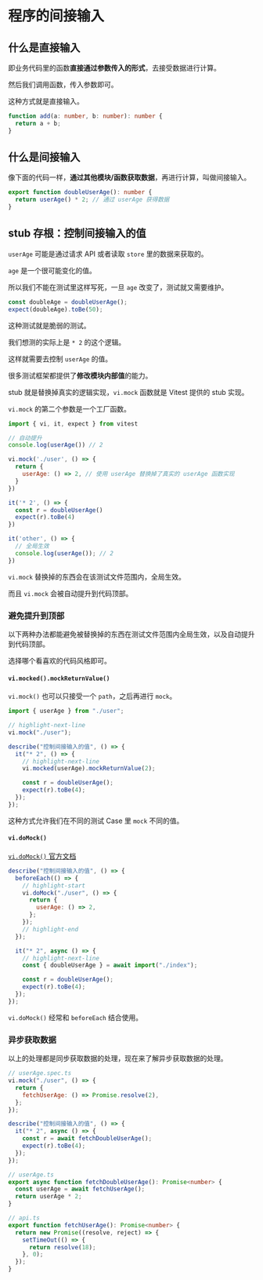 # 程序的间接输入

## 什么是直接输入

即业务代码里的函数**直接通过参数传入的形式**，去接受数据进行计算。

然后我们调用函数，传入参数即可。

这种方式就是直接输入。

```ts
function add(a: number, b: number): number {
  return a + b;
}
```

## 什么是间接输入

像下面的代码一样，**通过其他模块/函数获取数据**，再进行计算，叫做间接输入。

```ts
export function doubleUserAge(): number {
  return userAge() * 2; // 通过 userAge 获得数据
}
```

## stub 存根：控制间接输入的值

`userAge` 可能是通过请求 API 或者读取 `store` 里的数据来获取的。

`age` 是一个很可能变化的值。

所以我们不能在测试里这样写死，一旦 `age` 改变了，测试就又需要维护。

```js
const doubleAge = doubleUserAge();
expect(doubleAge).toBe(50);
```

这种测试就是脆弱的测试。

我们想测的实际上是 `* 2` 的这个逻辑。

这样就需要去控制 `userAge` 的值。

很多测试框架都提供了**修改模块内部值**的能力。

stub 就是替换掉真实的逻辑实现，`vi.mock` 函数就是 Vitest 提供的 stub 实现。

`vi.mock` 的第二个参数是一个工厂函数。

```js
import { vi, it, expect } from vitest

// 自动提升
console.log(userAge()) // 2

vi.mock('./user', () => {
  return {
    userAge: () => 2, // 使用 userAge 替换掉了真实的 userAge 函数实现
  }
})

it('* 2', () => {
  const r = doubleUserAge()
  expect(r).toBe(4)
})

it('other', () => {
  // 全局生效
  console.log(userAge()); // 2
})
```

`vi.mock` 替换掉的东西会在该测试文件范围内，全局生效。

而且 `vi.mock` 会被自动提升到代码顶部。

### 避免提升到顶部

以下两种办法都能避免被替换掉的东西在测试文件范围内全局生效，以及自动提升到代码顶部。

选择哪个看喜欢的代码风格即可。

#### `vi.mocked().mockReturnValue()`

`vi.mock()` 也可以只接受一个 `path`，之后再进行 `mock`。

```js
import { userAge } from "./user";

// highlight-next-line
vi.mock("./user");

describe("控制间接输入的值", () => {
  it("* 2", () => {
    // highlight-next-line
    vi.mocked(userAge).mockReturnValue(2);

    const r = doubleUserAge();
    expect(r).toBe(4);
  });
});
```

这种方式允许我们在不同的测试 Case 里 `mock` 不同的值。

#### `vi.doMock()`

[`vi.doMock()` 官方文档](https://vitest.dev/api/vi.html#vi-domock)

```js
describe("控制间接输入的值", () => {
  beforeEach(() => {
    // highlight-start
    vi.doMock("./user", () => {
      return {
        userAge: () => 2,
      };
    });
    // highlight-end
  });

  it("* 2", async () => {
    // highlight-next-line
    const { doubleUserAge } = await import("./index");

    const r = doubleUserAge();
    expect(r).toBe(4);
  });
});
```

`vi.doMock()` 经常和 `beforeEach` 结合使用。

### 异步获取数据

以上的处理都是同步获取数据的处理，现在来了解异步获取数据的处理。

```js
// userAge.spec.ts
vi.mock("./user", () => {
  return {
    fetchUserAge: () => Promise.resolve(2),
  };
});

describe("控制间接输入的值", () => {
  it("* 2", async () => {
    const r = await fetchDoubleUserAge();
    expect(r).toBe(4);
  });
});
```

```ts
// userAge.ts
export async function fetchDoubleUserAge(): Promise<number> {
  const userAge = await fetchUserAge();
  return userAge * 2;
}
```

```ts
// api.ts
export function fetchUserAge(): Promise<number> {
  return new Promise((resolve, reject) => {
    setTimeOut(() => {
      return resolve(18);
    }, 0);
  });
}
```
